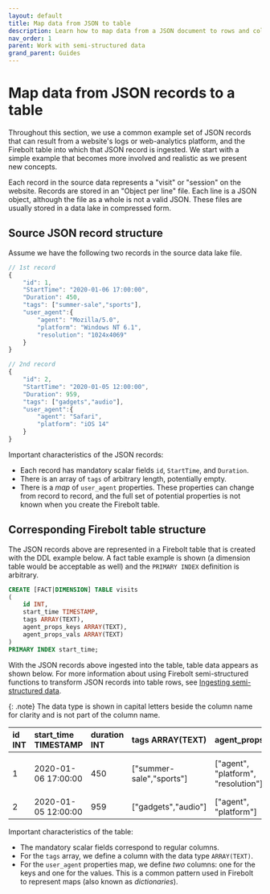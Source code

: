```yaml
---
layout: default
title: Map data from JSON to table
description: Learn how to map data from a JSON document to rows and columns in a Firebolt table.
nav_order: 1
parent: Work with semi-structured data
grand_parent: Guides
---
```


# Map data from JSON records to a table

Throughout this section, we use a common example set of JSON records that can result from a website's logs or web-analytics platform, and the Firebolt table into which that JSON record is ingested. We start with a simple example that becomes more involved and realistic as we present new concepts.

Each record in the source data represents a "visit" or "session" on the website. Records are stored in an "Object per line" file. Each line is a JSON object, although the file as a whole is not a valid JSON. These files are usually stored in a data lake in compressed form.

## Source JSON record structure
Assume we have the following two records in the source data lake file.

```javascript
// 1st record
{
    "id": 1,
    "StartTime": "2020-01-06 17:00:00",
    "Duration": 450,
    "tags": ["summer-sale","sports"],
    "user_agent":{
        "agent": "Mozilla/5.0",
        "platform": "Windows NT 6.1",
        "resolution": "1024x4069"
    }
}

// 2nd record
{
    "id": 2,
    "StartTime": "2020-01-05 12:00:00",
    "Duration": 959,
    "tags": ["gadgets","audio"],
    "user_agent":{
        "agent": "Safari",
        "platform": "iOS 14"
    }
}
```

Important characteristics of the JSON records:

* Each record has mandatory scalar fields `id`, `StartTime`, and `Duration`.
* There is an array of `tags` of arbitrary length, potentially empty.
* There is a *map* of `user_agent` properties. These properties can change from record to record, and the full set of potential properties is not known when you create the Firebolt table.

## Corresponding Firebolt table structure
The JSON records above are represented in a Firebolt table that is created with the DDL example below. A fact table example is shown (a dimension table would be acceptable as well) and the `PRIMARY INDEX` definition is arbitrary.

```sql
CREATE [FACT|DIMENSION] TABLE visits
(
    id INT,
    start_time TIMESTAMP,
    tags ARRAY(TEXT),
    agent_props_keys ARRAY(TEXT),
    agent_props_vals ARRAY(TEXT)
)
PRIMARY INDEX start_time;
```
With the JSON records above ingested into the table, table data appears as shown below.  For more information about using Firebolt semi-structured functions to transform JSON records into table rows, see [Ingesting semi-structured data](ingesting-semi-structured-data.md).

{: .note}
The data type is shown in capital letters beside the column name for clarity and is not part of the column name.

| id INT | start_time TIMESTAMP | duration INT | tags ARRAY\(TEXT\) | agent\_props\_keys | agent\_props\_vals |
| :--- | :--- | :--- | :--- | :--- | :--- |
| 1 | 2020-01-06 17:00:00 | 450 | \["summer-sale","sports"\] | \["agent", "platform", "resolution"\] | \["Mozilla/5.0", "Windows NT 6.1", "1024x4069"\] |
| 2 | 2020-01-05 12:00:00 | 959 | \["gadgets","audio"\] | \["agent", "platform"\] | \["Safari", "iOS 14"\] |

Important characteristics of the table:

* The mandatory scalar fields correspond to regular columns.
* For the `tags` array, we define a column with the data type `ARRAY(TEXT)`.
* For the `user_agent` properties map, we define *two* columns: one for the keys and one for the values. This is a common pattern used in Firebolt to represent maps (also known as *dictionaries*).
